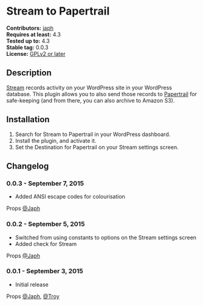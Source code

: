 # Stream to Papertrail

**Contributors:**		[japh](https://profiles.wordpress.org/japh)  
**Requires at least:**	4.3  
**Tested up to:**		4.3  
**Stable tag:**			0.0.3  
**License:**			[GPLv2 or later](https://www.gnu.org/licenses/gpl-2.0.html)  

## Description

[Stream](https://wordpress.org/plugins/stream/) records activity on your WordPress site in your WordPress database. This plugin allows you to also send those records to [Papertrail](https://papertrailapp.com/) for safe-keeping (and from there, you can also archive to Amazon S3).

## Installation

1. Search for Stream to Papertrail in your WordPress dashboard.
2. Install the plugin, and activate it.
3. Set the Destination for Papertrail on your Stream settings screen.

## Changelog

### 0.0.3 - September 7, 2015

* Added ANSI escape codes for colourisation

Props [@Japh](https://github.com/japh)

### 0.0.2 - September 5, 2015

* Switched from using constants to options on the Stream settings screen
* Added check for Stream

Props [@Japh](https://github.com/japh)

### 0.0.1 - September 3, 2015

* Initial release

Props [@Japh](https://github.com/japh), [@Troy](https://github.com/troy)
